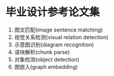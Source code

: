 # 毕业设计参考论文集
1. 图文匹配(image sentence matching)
2. 视觉关系检测(visual relation detection)
3. 示意图识别(diagram recognition)
4. 语块解析(chunk parse)
5. 对象检测(object detection)
6. 图嵌入(graph embedding)
